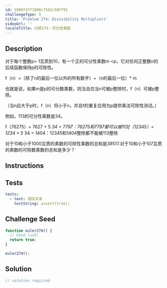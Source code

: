 ```yaml
---
id: 5900f47f1000cf542c50ff91
challengeType: 5
title: 'Problem 274: Divisibility Multipliers'
videoUrl: ''
localeTitle: 问题274：可分性乘数
---
```


## Description
<section id="description">对于每个整数p&gt; 1互质到10，有一个正的可分性乘数m &lt;p，它对任何正整数n的后续函数保持p的可除性。 <p> f（n）=（除了n的最后一位以外的所有数字）+（n的最后一位）* m </p><p>也就是说，如果m是p的可分数乘数，则当且仅当n可被p整除时，f（n）可被p整除。 </p><p> （当n远大于p时，f（n）将小于n，并且f的重复应用为p提供乘法可除性测试。） </p><p>例如，113的可分性乘数是34。 </p><p> f（76275）= 7627 + 5 <em>34 = 7797：76275和7797都可以被113f（12345）= 1234 + 5</em> 34 = 1404：12345和1404整除都不能被113整除</p><p>对于10和小于1000互质的素数的可除性乘数的总和是39517.对于10和小于107互质的素数的可除数乘数的总和是多少？ </p></section>

## Instructions
<section id="instructions">
</section>

## Tests
<section id='tests'>

```yml
tests:
  - text: 測試文本
    testString: assert(true);

```

</section>

## Challenge Seed
<section id='challengeSeed'>

<div id='js-seed'>

```js
function euler274() {
  // Good luck!
  return true;
}

euler274();

```

</div>



</section>

## Solution
<section id='solution'>

```js
// solution required
```
</section>
